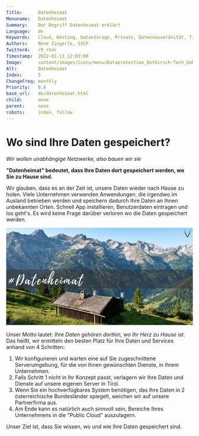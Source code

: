 ```yaml
---
Title:      Datenheimat
Menuname:   Datenheimat
Summary:    Der Begriff Datenheimat erklärt
Language:   de
Keywords:   Cloud, Hosting, Datastorage, Private, Datensouveränität, Tirol
Authors:    René Zingerle, SSCP
TwitterA:   r9_rtec
Timestamp:  2022-01-13_12:03:00
Image:      content/images/icons/menu/Dataprotection_Rothirsch-Tech_GmbH.png
Alt:        Datenheimat
Index:      5
ChangeFreq: monthly
Priority:   0.8
base_url:   de/datenheimat.html
child:      none
parent:     none
robots:     index, follow
---
```


# Wo sind Ihre Daten gespeichert?

*Wir wollen unabhängige Netzwerke, also bauen wir sie*

**"Datenheimat" bedeutet, dass Ihre Daten dort gespeichert werden, wo Sie zu Hause sind.**

Wir glauben, dass es an der Zeit ist, unsere Daten wieder nach Hause zu holen. Viele Unternehmen verwenden Anwendungen, die irgendwo im Ausland betrieben werden und speichern dadurch Ihre Daten an Ihnen unbekannten Orten. Schnell App installieren, Benutzerdaten eintragen und los geht's. Es wird keine Frage darüber verloren wo die Daten gespeichert werden.

![Eine Alm auf einem Berg in Tirol Österreich mit dem Hashtag #Datenheimat als Überschrift über dem Dach der Hütte.](content/images/Datenheimat.png "Datenheimat")

Unser Motto lautet: *Ihre Daten gehören dorthin, wo Ihr Herz zu Hause ist*. Das heißt, wir ermitteln den besten Platz für Ihre Daten und Services anhand von 4 Schritten:

1. Wir konfigurieren und warten eine auf Sie zugeschnittene Serverumgebung, für die von Ihnen gewünschten Dienste, in Ihrem Unternehmen.
2. Falls Schritt 1 nicht in Ihr Konzept passt, verlagern wir Ihre Daten und Dienste auf unsere eigenen Server in Tirol.
3. Wenn Sie ein hochverfügbares System benötigen, das Ihre Daten in 2 österreichische Bundesländer spiegelt, weichen wir auf unsere Partnerfirma aus.
4. Am Ende kann es natürlich auch sinnvoll sein, Bereiche Ihres Unternehmens in die "Public Cloud" auszulagern.

Unser Ziel ist, dass Sie wissen, wo und wie Ihre Daten gespeichert sind.
